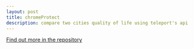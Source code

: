 ```yaml
---
layout: post
title: chromeProtect
description: compare two cities quality of life using teleport's api
---
```

[Find out more in the repository](https://github.com/TheManWhoLikesToCode/chromeProtect)
